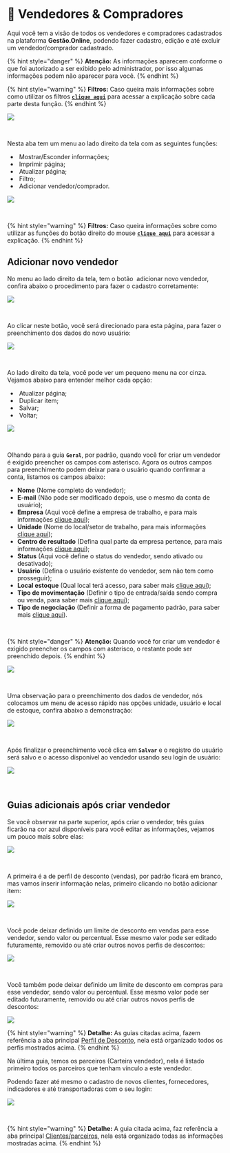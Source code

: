 # 👔 Vendedores & Compradores

Aqui você tem a visão de todos os vendedores e compradores cadastrados na plataforma **Gestão.Online**, podendo fazer cadastro, edição e até excluir um vendedor/comprador cadastrado.

{% hint style="danger" %}
**Atenção:** As informações aparecem conforme o que foi autorizado a ser exibido pelo administrador, por isso algumas informações podem não aparecer para você.
{% endhint %}

{% hint style="warning" %}
**Filtros:** Caso queira mais informações sobre como utilizar os filtros [**`clique aqui`**](/erp-v2/primeiro_acesso/filtros.md) para acessar a explicação sobre cada parte desta função.
{% endhint %}

![](/erp-v2/assets/funcionalidades/vendedores/aba_vendedores_compradores.gif)

<br>

Nesta aba tem um menu ao lado direito da tela com as seguintes funções:

- <img src="/erp-v2/assets/icon_exibir.png" alt="" data-size="line"> Mostrar/Esconder informações;
- <img src="/erp-v2/assets/icon_imprimir.png" alt="" data-size="line"> Imprimir página;
- <img src="/erp-v2/assets/icon_atualizar.png" alt="" data-size="line"> Atualizar página;
- <img src="/erp-v2/assets/icon_filtro.png" alt="" data-size="line"> Filtro;
- <img src="/erp-v2/assets/icon_add.png" alt="" data-size="line"> Adicionar vendedor/comprador.

![](/erp-v2/assets/funcionalidades/vendedores/aba_vendedores_menu_direito.png)

<br>

{% hint style="warning" %}
**Filtros:** Caso queira informações sobre como utilizar as funções do botão direito do mouse [**`clique aqui`**](/erp-v2/primeiro_acesso/atalhos_internos#menu-botao-direito-do-mouse) para acessar a explicação.
{% endhint %}

## Adicionar novo vendedor

No menu ao lado direito da tela, tem o botão <img src="/erp-v2/assets/icon_add.png" alt="" data-size="line"> adicionar novo vendedor, confira abaixo o procedimento para fazer o cadastro corretamente:

![](/erp-v2/assets/funcionalidades/vendedores/aba_vendedores_add_vendedor.png)


<br>

Ao clicar neste botão, você será direcionado para esta página, para fazer o preenchimento dos dados do novo usuário:

![](/erp-v2/assets/funcionalidades/vendedores/aba_vendedores_add_vendedor_page.png)

<br>

Ao lado direito da tela, você pode ver um pequeno menu na cor cinza. Vejamos abaixo para entender melhor cada opção:

- <img src="/erp-v2/assets/icon_atualizar.png" alt="" data-size="line"> Atualizar página;
- <img src="/erp-v2/assets/icon_duplicar.png" alt="" data-size="line"> Duplicar item;
- <img src="/erp-v2/assets/icon_salvar.png" alt="" data-size="line"> Salvar;
- <img src="/erp-v2/assets/icon_voltar.png" alt="" data-size="line"> Voltar;

![](/erp-v2/assets/funcionalidades/vendedores/aba_vendedores_menu_direito_vendedores.png)

<br>

Olhando para a guia **`Geral`**, por padrão, quando você for criar um vendedor é exigido preencher os campos com asterisco. Agora os outros campos para preenchimento podem deixar para o usuário quando confirmar a conta, listamos os campos abaixo:

- **Nome** (Nome completo do vendedor);
- **E-mail** (Não pode ser modificado depois, use o mesmo da conta de usuário);
- **Empresa** (Aqui você define a empresa de trabalho, e para mais informações [clique aqui](/erp-v2/funcionalidades/parametrizacoes/empresas.md));
- **Unidade** (Nome do local/setor de trabalho, para mais informações [clique aqui](/erp-v2/funcionalidades/unidades_locais_estoque/unidades_lojas.md));
- **Centro de resultado** (Defina qual parte da empresa pertence, para mais informações [clique aqui](/erp-v2/funcionalidades/parametrizacoes/centro_resultado.md));
- **Status** (Aqui você define o status do vendedor, sendo ativado ou desativado);
- **Usuário** (Defina o usuário existente do vendedor, sem não tem como prosseguir);
- **Local estoque** (Qual local terá acesso, para saber mais [clique aqui](/erp-v2/funcionalidades/unidades_locais_estoque/local_estoque.md));
- **Tipo de movimentação** (Definir o tipo de entrada/saída sendo compra ou venda, para saber mais [clique aqui](/erp-v2/funcionalidades/parametrizacoes/tipo_movimentacao.md));
- **Tipo de negociação** (Definir a forma de pagamento padrão, para saber mais [clique aqui](/erp-v2/funcionalidades/financeiro/tipo_negociacao.md)).

<br>

{% hint style="danger" %}
**Atenção:** Quando você for criar um vendedor é exigido preencher os campos com asterisco, o restante pode ser preenchido depois.
{% endhint %}

![](/erp-v2/assets/funcionalidades/vendedores/aba_vendedores_criar_vendedor.png)

<br>

Uma observação para o preenchimento dos dados de vendedor, nós colocamos um menu de acesso rápido nas opções unidade, usuário e local de  estoque, confira abaixo a demonstração:

![](/erp-v2/assets/funcionalidades/vendedores/aba_vendedores_menu_extra.gif)

<br>

Após finalizar o preenchimento você clica em **`Salvar`** e o registro do usuário será salvo e o acesso disponível ao vendedor usando seu login de usuário:

![](/erp-v2/assets/funcionalidades/vendedores/aba_vendedores_salvar.gif)


<br>

## Guias adicionais após criar vendedor

Se você observar na parte superior, após criar o vendedor, três guias ficarão na cor azul disponíveis para você editar as informações, vejamos um pouco mais sobre elas:

![](/erp-v2/assets/funcionalidades/vendedores/aba_vendedores_guias.png)

<br>

A primeira é a de perfil de desconto (vendas), por padrão ficará em branco, mas vamos inserir informação nelas, primeiro clicando no botão adicionar item:

![](/erp-v2/assets/funcionalidades/vendedores/aba_vendedores_guia_perfil_desconto.png)

<br>

Você pode deixar definido um limite de desconto em vendas para esse vendedor, sendo valor ou percentual. Esse mesmo valor pode ser editado futuramente, removido ou até criar outros novos perfis de descontos:

![](/erp-v2/assets/funcionalidades/vendedores/aba_vendedores_guia_.gif)

<br>

Você também pode deixar definido um limite de desconto em compras para esse vendedor, sendo valor ou percentual. Esse mesmo valor pode ser editado futuramente, removido ou até criar outros novos perfis de descontos:

![](/erp-v2/assets/funcionalidades/vendedores/aba_vendedores_guia_2.gif)


{% hint style="warning" %}
**Detalhe:** As guias citadas acima, fazem referência a aba principal [Perfil de Desconto](/erp-v2/funcionalidades/usuarios_vendedores/perfil_desconto.md), nela está organizado todos os perfis mostrados acima.
{% endhint %}

Na última guia, temos os parceiros (Carteira vendedor), nela é listado primeiro todos os parceiros que tenham vínculo a este vendedor. 

Podendo fazer até mesmo o cadastro de novos clientes, fornecedores, indicadores e até transportadoras com o seu login:

![](/erp-v2/assets/funcionalidades/vendedores/aba_parceiros_inicio.png)

<br>

{% hint style="warning" %}
**Detalhe:** A guia citada acima, faz referência a aba principal [Clientes/parceiros](/erp-v2/funcionalidades/parceiros/clientes.md), nela está organizado todas as informações mostradas acima.
{% endhint %}
